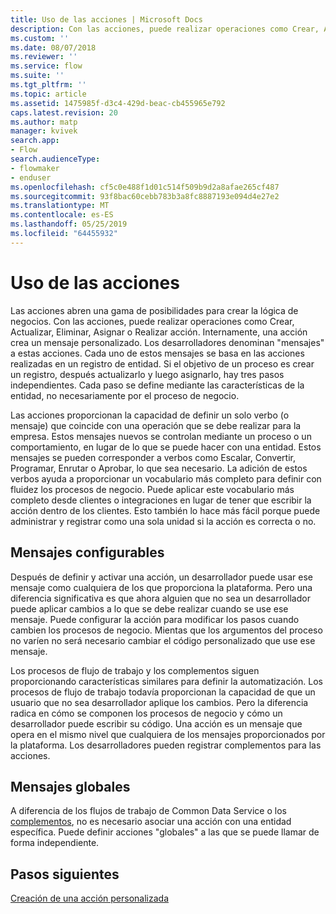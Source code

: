 ```yaml
---
title: Uso de las acciones | Microsoft Docs
description: Con las acciones, puede realizar operaciones como Crear, Actualizar, Eliminar, Asignar o Realizar acción. Internamente, una acción crea un mensaje personalizado
ms.custom: ''
ms.date: 08/07/2018
ms.reviewer: ''
ms.service: flow
ms.suite: ''
ms.tgt_pltfrm: ''
ms.topic: article
ms.assetid: 1475985f-d3c4-429d-beac-cb455965e792
caps.latest.revision: 20
ms.author: matp
manager: kvivek
search.app:
- Flow
search.audienceType:
- flowmaker
- enduser
ms.openlocfilehash: cf5c0e488f1d01c514f509b9d2a8afae265cf487
ms.sourcegitcommit: 93f8bac60cebb783b3a8fc8887193e094d4e27e2
ms.translationtype: MT
ms.contentlocale: es-ES
ms.lasthandoff: 05/25/2019
ms.locfileid: "64455932"
---
```

# <a name="use-actions"></a>Uso de las acciones

Las acciones abren una gama de posibilidades para crear la lógica de negocios. Con las acciones, puede realizar operaciones como Crear, Actualizar, Eliminar, Asignar o Realizar acción. Internamente, una acción crea un mensaje personalizado. Los desarrolladores denominan "mensajes" a estas acciones. Cada uno de estos mensajes se basa en las acciones realizadas en un registro de entidad. Si el objetivo de un proceso es crear un registro, después actualizarlo y luego asignarlo, hay tres pasos independientes. Cada paso se define mediante las características de la entidad, no necesariamente por el proceso de negocio.  
  
Las acciones proporcionan la capacidad de definir un solo verbo (o mensaje) que coincide con una operación que se debe realizar para la empresa. Estos mensajes nuevos se controlan mediante un proceso o un comportamiento, en lugar de lo que se puede hacer con una entidad. Estos mensajes se pueden corresponder a verbos como Escalar, Convertir, Programar, Enrutar o Aprobar, lo que sea necesario. La adición de estos verbos ayuda a proporcionar un vocabulario más completo para definir con fluidez los procesos de negocio. Puede aplicar este vocabulario más completo desde clientes o integraciones en lugar de tener que escribir la acción dentro de los clientes. Esto también lo hace más fácil porque puede administrar y registrar como una sola unidad si la acción es correcta o no.  
  
<a name="BKMK_ConfigurableMessages"></a>   
## <a name="configurable-messages"></a>Mensajes configurables  
 Después de definir y activar una acción, un desarrollador puede usar ese mensaje como cualquiera de los que proporciona la plataforma. Pero una diferencia significativa es que ahora alguien que no sea un desarrollador puede aplicar cambios a lo que se debe realizar cuando se use ese mensaje. Puede configurar la acción para modificar los pasos cuando cambien los procesos de negocio. Mientas que los argumentos del proceso no varíen no será necesario cambiar el código personalizado que use ese mensaje.  
  
 Los procesos de flujo de trabajo y los complementos siguen proporcionando características similares para definir la automatización. Los procesos de flujo de trabajo todavía proporcionan la capacidad de que un usuario que no sea desarrollador aplique los cambios. Pero la diferencia radica en cómo se componen los procesos de negocio y cómo un desarrollador puede escribir su código. Una acción es un mensaje que opera en el mismo nivel que cualquiera de los mensajes proporcionados por la plataforma. Los desarrolladores pueden registrar complementos para las acciones.  
  
<a name="BKMK_GlobalMessages"></a>   
## <a name="global-messages"></a>Mensajes globales 
 
 A diferencia de los flujos de trabajo de Common Data Service o los [complementos](/powerapps/developer/common-data-service/apply-business-logic-with-code?branch=master#create-a-plug-in), no es necesario asociar una acción con una entidad específica. Puede definir acciones "globales" a las que se puede llamar de forma independiente.

## <a name="next-steps"></a>Pasos siguientes

[Creación de una acción personalizada](create-actions.md)  
  

